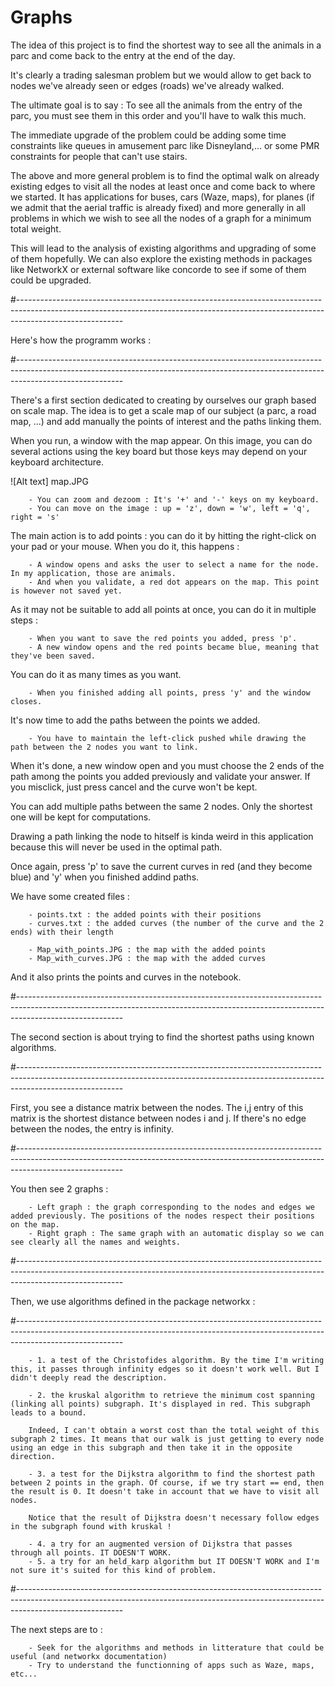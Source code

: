 # Graphs

The idea of this project is to find the shortest way to see all the animals in a parc and come back to the entry at the end of the day. 

It's clearly a trading salesman problem but we would allow to get back to nodes we've already seen or edges (roads) we've already walked. 

The ultimate goal is to say : To see all the animals from the entry of the parc, you must see them in this order and you'll have to walk this much. 

The immediate upgrade of the problem could be adding some time constraints like queues in amusement parc like Disneyland,... or some PMR constraints for people that can't use stairs. 

The above and more general problem is to find the optimal walk on already existing edges to visit all the nodes at least once and come back to where we started. It has applications for buses, cars (Waze, maps), for planes (if we admit that the aerial traffic is already fixed) and more generally in all problems in which we wish to see all the nodes of a graph for a minimum total weight.

This will lead to the analysis of existing algorithms and upgrading of some of them hopefully. We can also explore the existing methods in packages like NetworkX or external software like concorde to see if some of them could be upgraded. 

#--------------------------------------------------------------------------------------------------------------------------------------------------------------------------------------

Here's how the programm works : 

#--------------------------------------------------------------------------------------------------------------------------------------------------------------------------------------

There's a first section dedicated to creating by ourselves our graph based on scale map. 
The idea is to get a scale map of our subject (a parc, a road map, ...) and add manually the points of interest and the paths linking them. 

When you run, a window with the map appear. On this image, you can do several actions using the key board but those keys may depend on your keyboard architecture. 

![Alt text] map.JPG

        - You can zoom and dezoom : It's '+' and '-' keys on my keyboard. 
        - You can move on the image : up = 'z', down = 'w', left = 'q', right = 's' 

The main action is to add points : you can do it by hitting the right-click on your pad or your mouse. When you do it, this happens : 

        - A window opens and asks the user to select a name for the node. In my application, those are animals. 
        - And when you validate, a red dot appears on the map. This point is however not saved yet. 

As it may not be suitable to add all points at once, you can do it in multiple steps : 

        - When you want to save the red points you added, press 'p'. 
        - A new window opens and the red points became blue, meaning that they've been saved. 

You can do it as many times as you want. 

        - When you finished adding all points, press 'y' and the window closes. 

It's now time to add the paths between the points we added. 

        - You have to maintain the left-click pushed while drawing the path between the 2 nodes you want to link. 

When it's done, a new window open and you must choose the 2 ends of the path among the points you added previously and validate your answer. 
If you misclick, just press cancel and the curve won't be kept. 

You can add multiple paths between the same 2 nodes. Only the shortest one will be kept for computations. 

Drawing a path linking the node to hitself is kinda weird in this application because this will never be used in the optimal path. 

Once again, press 'p' to save the current curves in red (and they become blue) and 'y' when you finished addind paths. 

We have some created files : 

        - points.txt : the added points with their positions 
        - curves.txt : the added curves (the number of the curve and the 2 ends) with their length 

        - Map_with_points.JPG : the map with the added points
        - Map_with_curves.JPG : the map with the added curves

And it also prints the points and curves in the notebook. 

#--------------------------------------------------------------------------------------------------------------------------------------------------------------------------------------

The second section is about trying to find the shortest paths using known algorithms. 

#--------------------------------------------------------------------------------------------------------------------------------------------------------------------------------------

First, you see a distance matrix between the nodes. 
The i,j entry of this matrix is the shortest distance between nodes i and j. If there's no edge between the nodes, the entry is infinity. 

#--------------------------------------------------------------------------------------------------------------------------------------------------------------------------------------

You then see 2 graphs : 

        - Left graph : the graph corresponding to the nodes and edges we added previously. The positions of the nodes respect their positions on the map. 
        - Right graph : The same graph with an automatic display so we can see clearly all the names and weights. 

#--------------------------------------------------------------------------------------------------------------------------------------------------------------------------------------

Then, we use algorithms defined in the package networkx : 

#--------------------------------------------------------------------------------------------------------------------------------------------------------------------------------------

        - 1. a test of the Christofides algorithm. By the time I'm writing this, it passes through infinity edges so it doesn't work well. But I didn't deeply read the description. 

        - 2. the kruskal algorithm to retrieve the minimum cost spanning (linking all points) subgraph. It's displayed in red. This subgraph leads to a bound. 
        
        Indeed, I can't obtain a worst cost than the total weight of this subgraph 2 times. It means that our walk is just getting to every node using an edge in this subgraph and then take it in the opposite direction. 

        - 3. a test for the Dijkstra algorithm to find the shortest path between 2 points in the graph. Of course, if we try start == end, then the result is 0. It doesn't take in account that we have to visit all nodes. 

        Notice that the result of Dijkstra doesn't necessary follow edges in the subgraph found with kruskal ! 

        - 4. a try for an augmented version of Dijkstra that passes through all points. IT DOESN'T WORK. 
        - 5. a try for an held_karp algorithm but IT DOESN'T WORK and I'm not sure it's suited for this kind of problem.    

#--------------------------------------------------------------------------------------------------------------------------------------------------------------------------------------

The next steps are to : 

        - Seek for the algorithms and methods in litterature that could be useful (and networkx documentation)
        - Try to understand the functionning of apps such as Waze, maps, etc...